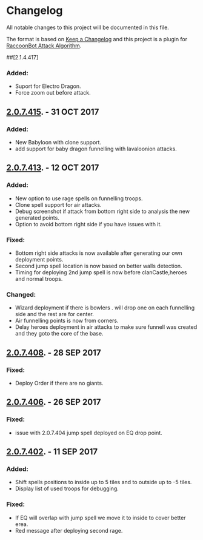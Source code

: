 # Changelog
All notable changes to this project will be documented in this file.

The format is based on [Keep a Changelog](http://keepachangelog.com/en/1.0.0/)
and this project is a plugin for [RaccoonBot Attack Algorithm](https://www.raccoonbot.com/forum/topic/24589-all-in-one-push-deploy/).

##[2.1.4.417]
### Added:
- Suport for Electro Dragon.
- Force zoom out before attack.

## [2.0.7.415](https://github.com/cobratst/GoblinKnifeDeployAddon/raw/master/AllInOnePushDeploy_2.0.7.415.zip). - 31 OCT 2017
### Added:
- New Babyloon with clone support.
- add support for baby dragon funnelling with lavaloonion attacks.

## [2.0.7.413](https://github.com/cobratst/GoblinKnifeDeployAddon/raw/master/AllInOnePushDeploy_2.0.7.413.zip). - 12 OCT 2017
### Added:
- New option to use rage spells on funnelling troops.
- Clone spell support for air attacks.
- Debug screenshot if attack from bottom right side to analysis the new generated points.
- Option to avoid bottom right side if you have issues with it.
### Fixed:
- Bottom right side attacks is now available after generating our own deployment points.
- Second jump spell location is now based on better walls detection.
- Timing for deploying 2nd jump spell is now before clanCastle,heroes and normal troops.
### Changed:
- Wizard deployment if there is bowlers . will drop one on each funnelling side and the rest are for center.
- Air funnelling points is now from corners.
- Delay heroes deployment in air attacks to make sure funnell was created and they goto the core of the base.

## [2.0.7.408](https://github.com/cobratst/GoblinKnifeDeployAddon/raw/master/AllInonePushDeploy_2.0.7.408.zip). - 28 SEP 2017
### Fixed:
- Deploy Order if there are no giants.

## [2.0.7.406](https://github.com/cobratst/GoblinKnifeDeployAddon/raw/master/AllInonePushDeploy_2.0.7.406.zip). - 26 SEP 2017
### Fixed:
- issue with 2.0.7.404 jump spell deployed on EQ drop point.

## [2.0.7.402](https://github.com/cobratst/GoblinKnifeDeployAddon/raw/master/AllInOnPushDeploy_2.0.7.402.zip). - 11 SEP 2017
### Added:
- Shift spells positions to inside up to 5 tiles and to outside up to -5 tiles.
- Display list of used troops for debugging.
### Fixed:
- If EQ will overlap with jump spell we move it to inside to cover better erea.
- Red message after deploying second rage.

